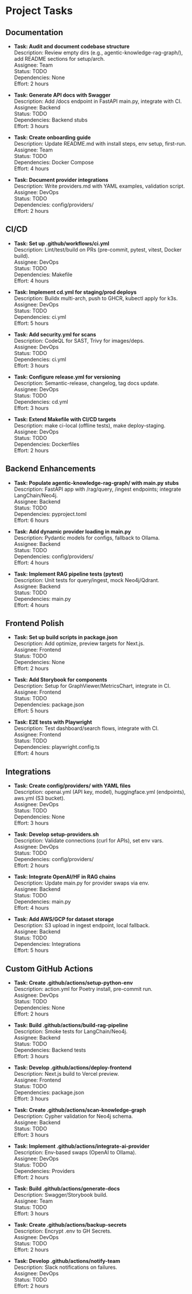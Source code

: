 # Project Tasks

## Documentation
- **Task: Audit and document codebase structure**  
  Description: Review empty dirs (e.g., agentic-knowledge-rag-graph/), add README sections for setup/arch.  
  Assignee: Team  
  Status: TODO  
  Dependencies: None  
  Effort: 2 hours  

- **Task: Generate API docs with Swagger**  
  Description: Add /docs endpoint in FastAPI main.py, integrate with CI.  
  Assignee: Backend  
  Status: TODO  
  Dependencies: Backend stubs  
  Effort: 3 hours  

- **Task: Create onboarding guide**  
  Description: Update README.md with install steps, env setup, first-run.  
  Assignee: Team  
  Status: TODO  
  Dependencies: Docker Compose  
  Effort: 4 hours  

- **Task: Document provider integrations**  
  Description: Write providers.md with YAML examples, validation script.  
  Assignee: DevOps  
  Status: TODO  
  Dependencies: config/providers/  
  Effort: 2 hours  

## CI/CD
- **Task: Set up .github/workflows/ci.yml**  
  Description: Lint/test/build on PRs (pre-commit, pytest, vitest, Docker build).  
  Assignee: DevOps  
  Status: TODO  
  Dependencies: Makefile  
  Effort: 4 hours  

- **Task: Implement cd.yml for staging/prod deploys**  
  Description: Buildx multi-arch, push to GHCR, kubectl apply for k3s.  
  Assignee: DevOps  
  Status: TODO  
  Dependencies: ci.yml  
  Effort: 5 hours  

- **Task: Add security.yml for scans**  
  Description: CodeQL for SAST, Trivy for images/deps.  
  Assignee: DevOps  
  Status: TODO  
  Dependencies: ci.yml  
  Effort: 3 hours  

- **Task: Configure release.yml for versioning**  
  Description: Semantic-release, changelog, tag docs update.  
  Assignee: DevOps  
  Status: TODO  
  Dependencies: cd.yml  
  Effort: 3 hours  

- **Task: Extend Makefile with CI/CD targets**  
  Description: make ci-local (offline tests), make deploy-staging.  
  Assignee: DevOps  
  Status: TODO  
  Dependencies: Dockerfiles  
  Effort: 2 hours  

## Backend Enhancements
- **Task: Populate agentic-knowledge-rag-graph/ with main.py stubs**  
  Description: FastAPI app with /rag/query, /ingest endpoints; integrate LangChain/Neo4j.  
  Assignee: Backend  
  Status: TODO  
  Dependencies: pyproject.toml  
  Effort: 6 hours  

- **Task: Add dynamic provider loading in main.py**  
  Description: Pydantic models for configs, fallback to Ollama.  
  Assignee: Backend  
  Status: TODO  
  Dependencies: config/providers/  
  Effort: 4 hours  

- **Task: Implement RAG pipeline tests (pytest)**  
  Description: Unit tests for query/ingest, mock Neo4j/Qdrant.  
  Assignee: Backend  
  Status: TODO  
  Dependencies: main.py  
  Effort: 4 hours  

## Frontend Polish
- **Task: Set up build scripts in package.json**  
  Description: Add optimize, preview targets for Next.js.  
  Assignee: Frontend  
  Status: TODO  
  Dependencies: None  
  Effort: 2 hours  

- **Task: Add Storybook for components**  
  Description: Setup for GraphViewer/MetricsChart, integrate in CI.  
  Assignee: Frontend  
  Status: TODO  
  Dependencies: package.json  
  Effort: 5 hours  

- **Task: E2E tests with Playwright**  
  Description: Test dashboard/search flows, integrate with CI.  
  Assignee: Frontend  
  Status: TODO  
  Dependencies: playwright.config.ts  
  Effort: 4 hours  

## Integrations
- **Task: Create config/providers/ with YAML files**  
  Description: openai.yml (API key, model), huggingface.yml (endpoints), aws.yml (S3 bucket).  
  Assignee: DevOps  
  Status: TODO  
  Dependencies: None  
  Effort: 3 hours  

- **Task: Develop setup-providers.sh**  
  Description: Validate connections (curl for APIs), set env vars.  
  Assignee: DevOps  
  Status: TODO  
  Dependencies: config/providers/  
  Effort: 2 hours  

- **Task: Integrate OpenAI/HF in RAG chains**  
  Description: Update main.py for provider swaps via env.  
  Assignee: Backend  
  Status: TODO  
  Dependencies: main.py  
  Effort: 4 hours  

- **Task: Add AWS/GCP for dataset storage**  
  Description: S3 upload in ingest endpoint, local fallback.  
  Assignee: Backend  
  Status: TODO  
  Dependencies: Integrations  
  Effort: 5 hours  

## Custom GitHub Actions
- **Task: Create .github/actions/setup-python-env**  
  Description: action.yml for Poetry install, pre-commit run.  
  Assignee: DevOps  
  Status: TODO  
  Dependencies: None  
  Effort: 2 hours  

- **Task: Build .github/actions/build-rag-pipeline**  
  Description: Smoke tests for LangChain/Neo4j.  
  Assignee: Backend  
  Status: TODO  
  Dependencies: Backend tests  
  Effort: 3 hours  

- **Task: Develop .github/actions/deploy-frontend**  
  Description: Next.js build to Vercel preview.  
  Assignee: Frontend  
  Status: TODO  
  Dependencies: package.json  
  Effort: 3 hours  

- **Task: Create .github/actions/scan-knowledge-graph**  
  Description: Cypher validation for Neo4j schema.  
  Assignee: Backend  
  Status: TODO  
  Effort: 3 hours  

- **Task: Implement .github/actions/integrate-ai-provider**  
  Description: Env-based swaps (OpenAI to Ollama).  
  Assignee: DevOps  
  Status: TODO  
  Dependencies: Providers  
  Effort: 2 hours  

- **Task: Build .github/actions/generate-docs**  
  Description: Swagger/Storybook build.  
  Assignee: Team  
  Status: TODO  
  Effort: 3 hours  

- **Task: Create .github/actions/backup-secrets**  
  Description: Encrypt .env to GH Secrets.  
  Assignee: DevOps  
  Status: TODO  
  Effort: 2 hours  

- **Task: Develop .github/actions/notify-team**  
  Description: Slack notifications on failures.  
  Assignee: DevOps  
  Status: TODO  
  Effort: 2 hours  